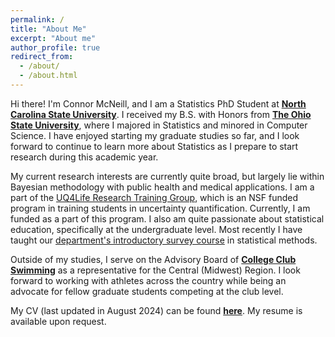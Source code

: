 ```yaml
---
permalink: /
title: "About Me"
excerpt: "About me"
author_profile: true
redirect_from: 
  - /about/
  - /about.html
---
```


Hi there! I'm Connor McNeill, and I am a Statistics PhD Student at **[North Carolina State University](http://statistics.sciences.ncsu.edu)**. I received my B.S. with Honors from **[The Ohio State University](http://stat.osu.edu)**, where I majored in Statistics and minored in Computer Science. I have enjoyed starting my graduate studies so far, and I look forward to continue to learn more about Statistics as I prepare to start research during this academic year.

My current research interests are currently quite broad, but largely lie within Bayesian methodology with public health and medical applications. I am a part of the [UQ4Life Research Training Group](https://uq4life.wordpress.ncsu.edu), which is an NSF funded program in training students in uncertainty quantification. Currently, I am funded as a part of this program. I also am quite passionate about statistical education, specifically at the undergraduate level. Most recently I have taught our [department's introductory survey course](https://wolfware.ncsu.edu/courses/details/?sis_id=SIS:2024:8:1:ST:311:303) in statistical methods.

Outside of my studies, I serve on the Advisory Board of **[College Club Swimming](http://collegeclubswimming.com)** as a representative for the Central (Midwest) Region. I look forward to working with athletes across the country while being an advocate for fellow graduate students competing at the club level.

My CV (last updated in August 2024) can be found **[here](https://connor-mcneill.com/files/connor-cv_august2024.pdf)**. My resume is available upon request.
